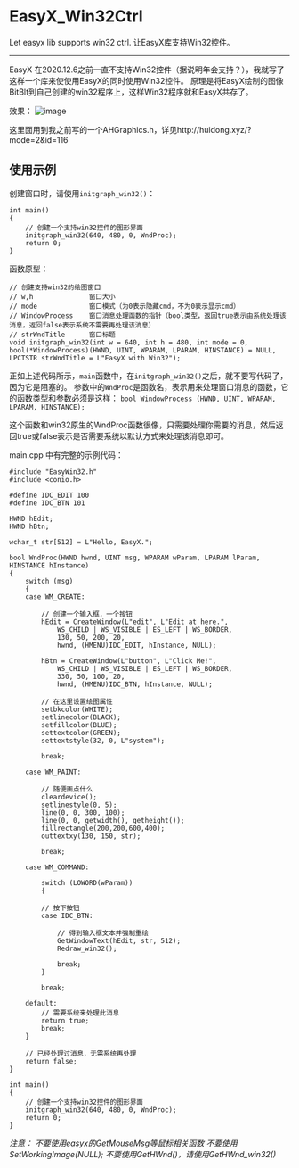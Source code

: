 # EasyX_Win32Ctrl
Let easyx lib supports win32 ctrl. 让EasyX库支持Win32控件。

---

  EasyX 在2020.12.6之前一直不支持Win32控件（据说明年会支持？），我就写了这样一个库来使使用EasyX的同时使用Win32控件。
  原理是将EasyX绘制的图像BitBlt到自己创建的win32程序上，这样Win32程序就和EasyX共存了。

效果：
![image](https://github.com/zouhuidong/EasyX_Win32Ctrl/blob/main/screenshot/scrshot.png)

这里面用到我之前写的一个AHGraphics.h，详见http://huidong.xyz/?mode=2&id=116

## 使用示例

创建窗口时，请使用`initgraph_win32()`：
```
int main()
{
	// 创建一个支持win32控件的图形界面
	initgraph_win32(640, 480, 0, WndProc);
	return 0;
}
```

函数原型：
```
// 创建支持win32的绘图窗口
// w,h				窗口大小
// mode				窗口模式（为0表示隐藏cmd，不为0表示显示cmd）
// WindowProcess	窗口消息处理函数的指针（bool类型，返回true表示由系统处理该消息，返回false表示系统不需要再处理该消息）
// strWndTitle		窗口标题
void initgraph_win32(int w = 640, int h = 480, int mode = 0, bool(*WindowProcess)(HWND, UINT, WPARAM, LPARAM, HINSTANCE) = NULL, LPCTSTR strWndTitle = L"EasyX with Win32");
```

正如上述代码所示，`main`函数中，在`initgraph_win32()`之后，就不要写代码了，因为它是阻塞的。
参数中的`WndProc`是函数名，表示用来处理窗口消息的函数，它的函数类型和参数必须是这样：
`bool WindowProcess (HWND, UINT, WPARAM, LPARAM, HINSTANCE);`

这个函数和win32原生的WndProc函数很像，只需要处理你需要的消息，然后返回true或false表示是否需要系统以默认方式来处理该消息即可。

main.cpp 中有完整的示例代码：
```
#include "EasyWin32.h"
#include <conio.h>

#define IDC_EDIT 100
#define IDC_BTN 101

HWND hEdit;
HWND hBtn;

wchar_t str[512] = L"Hello, EasyX.";

bool WndProc(HWND hwnd, UINT msg, WPARAM wParam, LPARAM lParam, HINSTANCE hInstance)
{
	switch (msg)
	{
	case WM_CREATE:

		// 创建一个输入框，一个按钮
		hEdit = CreateWindow(L"edit", L"Edit at here.",
			WS_CHILD | WS_VISIBLE | ES_LEFT | WS_BORDER,
			130, 50, 200, 20,
			hwnd, (HMENU)IDC_EDIT, hInstance, NULL);

		hBtn = CreateWindow(L"button", L"Click Me!",
			WS_CHILD | WS_VISIBLE | ES_LEFT | WS_BORDER,
			330, 50, 100, 20,
			hwnd, (HMENU)IDC_BTN, hInstance, NULL);

		// 在这里设置绘图属性
		setbkcolor(WHITE);
		setlinecolor(BLACK);
		setfillcolor(BLUE);
		settextcolor(GREEN);
		settextstyle(32, 0, L"system");

		break;

	case WM_PAINT:

		// 随便画点什么
		cleardevice();
		setlinestyle(0, 5);
		line(0, 0, 300, 100);
		line(0, 0, getwidth(), getheight());
		fillrectangle(200,200,600,400);
		outtextxy(130, 150, str);

		break;

	case WM_COMMAND:

		switch (LOWORD(wParam))
		{

		// 按下按钮
		case IDC_BTN:

			// 得到输入框文本并强制重绘
			GetWindowText(hEdit, str, 512);
			Redraw_win32();

			break;
		}

		break;

	default:
		// 需要系统来处理此消息
		return true;
		break;
	}

	// 已经处理过消息，无需系统再处理
	return false;
}

int main()
{
	// 创建一个支持win32控件的图形界面
	initgraph_win32(640, 480, 0, WndProc);
	return 0;
}

```

*注意：*
*不要使用easyx的GetMouseMsg等鼠标相关函数*
*不要使用SetWorkingImage(NULL);*
*不要使用GetHWnd()，请使用GetHWnd_win32()*
